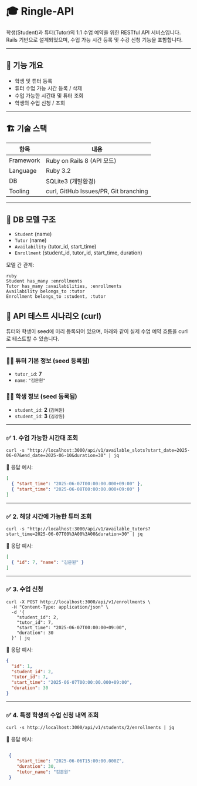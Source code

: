 # 🎓 Ringle-API

학생(Student)과 튜터(Tutor)의 1:1 수업 예약을 위한 RESTful API 서비스입니다.  
Rails 기반으로 설계되었으며, 수업 가능 시간 등록 및 수강 신청 기능을 포함합니다.

---

## 🚀 기능 개요

- 학생 및 튜터 등록
- 튜터 수업 가능 시간 등록 / 삭제
- 수업 가능한 시간대 및 튜터 조회
- 학생의 수업 신청 / 조회

---

## 🏗️ 기술 스택

| 항목 | 내용 |
|------|------|
| Framework | Ruby on Rails 8 (API 모드) |
| Language | Ruby 3.2 |
| DB | SQLite3 (개발환경) |
| Tooling | curl, GitHub Issues/PR, Git branching |

---

## 📂 DB 모델 구조

- `Student` (name)
- `Tutor` (name)
- `Availability` (tutor_id, start_time)
- `Enrollment` (student_id, tutor_id, start_time, duration)

모델 간 관계:

```
ruby
Student has_many :enrollments  
Tutor has_many :availabilities, :enrollments  
Availability belongs_to :tutor  
Enrollment belongs_to :student, :tutor

```

## 🧪 API 테스트 시나리오 (curl)

튜터와 학생이 seed에 미리 등록되어 있으며, 아래와 같이 실제 수업 예약 흐름을 curl로 테스트할 수 있습니다.

---

### 🧑‍🏫 튜터 기본 정보 (seed 등록됨)

- `tutor_id`: **7**
- `name`: `"김문원"`

### 👩‍🎓 학생 정보 (seed 등록됨)

- `student_id`: **2** (`김여원`)
- `student_id`: **3** (`김강원`)

---

### ✅ 1. 수업 가능한 시간대 조회

```
curl -s "http://localhost:3000/api/v1/available_slots?start_date=2025-06-07&end_date=2025-06-10&duration=30" | jq
```

📌 응답 예시:
```json
[
  { "start_time": "2025-06-07T00:00:00.000+09:00" },
  { "start_time": "2025-06-08T00:00:00.000+09:00" }
]
```

---

### ✅ 2. 해당 시간에 가능한 튜터 조회

```
curl -s "http://localhost:3000/api/v1/available_tutors?start_time=2025-06-07T00%3A00%3A00&duration=30" | jq
```

📌 응답 예시:
```json
[
  { "id": 7, "name": "김문원" }
]
```

---

### ✅ 3. 수업 신청

```
curl -X POST http://localhost:3000/api/v1/enrollments \
  -H "Content-Type: application/json" \
  -d '{
    "student_id": 2,
    "tutor_id": 7,
    "start_time": "2025-06-07T00:00:00+09:00",
    "duration": 30
  }' | jq
```

📌 응답 예시:
```json
{
  "id": 1,
  "student_id": 2,
  "tutor_id": 7,
  "start_time": "2025-06-07T00:00:00.000+09:00",
  "duration": 30
}
```

---

### ✅ 4. 특정 학생의 수업 신청 내역 조회

```
curl -s http://localhost:3000/api/v1/students/2/enrollments | jq
```

📌 응답 예시:
```json

 {
    "start_time": "2025-06-06T15:00:00.000Z",
    "duration": 30,
    "tutor_name": "김문원"
 }

```

